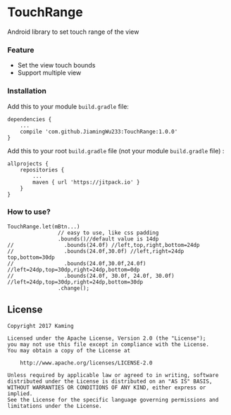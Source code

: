 # TouchRange
Android library to set touch range of the view
### Feature
- Set the view touch bounds
- Support multiple view

### Installation
Add this to your module `build.gradle` file:

    dependencies {
	    ...
        compile 'com.github.JiamingWu233:TouchRange:1.0.0'
    }

Add this to your root `build.gradle` file (not your module `build.gradle` file) :

    allprojects {
        repositories {
            ...
            maven { url 'https://jitpack.io' }
        }
    }

### How to use?
```
TouchRange.let(mBtn...)
                // easy to use, like css padding
                .bounds()//default value is 14dp
//                .bounds(24.0f) //left,top,right,bottom=24dp
//                .bounds(24.0f,30.0f) //left,right=24dp top,bottom=30dp
//                .bounds(24.0f,30.0f,24.0f) //left=24dp,top=30dp,right=24dp,bottom=0dp
//                .bounds(24.0f, 30.0f, 24.0f, 30.0f) //left=24dp,top=30dp,right=24dp,bottom=30dp
                .change();
```

## License
```text
Copyright 2017 Kaming

Licensed under the Apache License, Version 2.0 (the "License");
you may not use this file except in compliance with the License.
You may obtain a copy of the License at

    http://www.apache.org/licenses/LICENSE-2.0

Unless required by applicable law or agreed to in writing, software
distributed under the License is distributed on an "AS IS" BASIS,
WITHOUT WARRANTIES OR CONDITIONS OF ANY KIND, either express or implied.
See the License for the specific language governing permissions and
limitations under the License.
```

